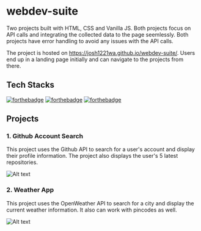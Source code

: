 # webdev-suite

Two projects built with HTML, CSS and Vanilla JS. Both projects focus on API calls and integrating the collected data to the page seemlessly. Both projects have error handling to avoid any issues with the API calls.

The project is hosted on https://josh1221wa.github.io/webdev-suite/. Users end up in a landing page initially and can navigate to the projects from there.

## Tech Stacks

[![forthebadge](https://forthebadge.com/images/badges/uses-html.svg)](https://forthebadge.com)
[![forthebadge](https://forthebadge.com/images/badges/uses-css.svg)](https://forthebadge.com)
[![forthebadge](https://forthebadge.com/images/badges/made-with-javascript.svg)](https://forthebadge.com)

## Projects

### 1. Github Account Search

This project uses the Github API to search for a user's account and display their profile information. The project also displays the user's 5 latest repositories.

![Alt text](https://i.ibb.co/VNy4z47/github-account-search.png "Github Account Search")

### 2. Weather App

This project uses the OpenWeather API to search for a city and display the current weather information. It also can work with pincodes as well.

![Alt text](https://i.ibb.co/SBxq6Ng/weather-app.png "Weather App")